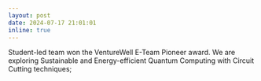 ```yaml
---
layout: post
date: 2024-07-17 21:01:01
inline: true
---
```


Student-led team won the VentureWell E-Team Pioneer award. We are exploring Sustainable and Energy-efficient Quantum Computing with Circuit Cutting techniques; 
